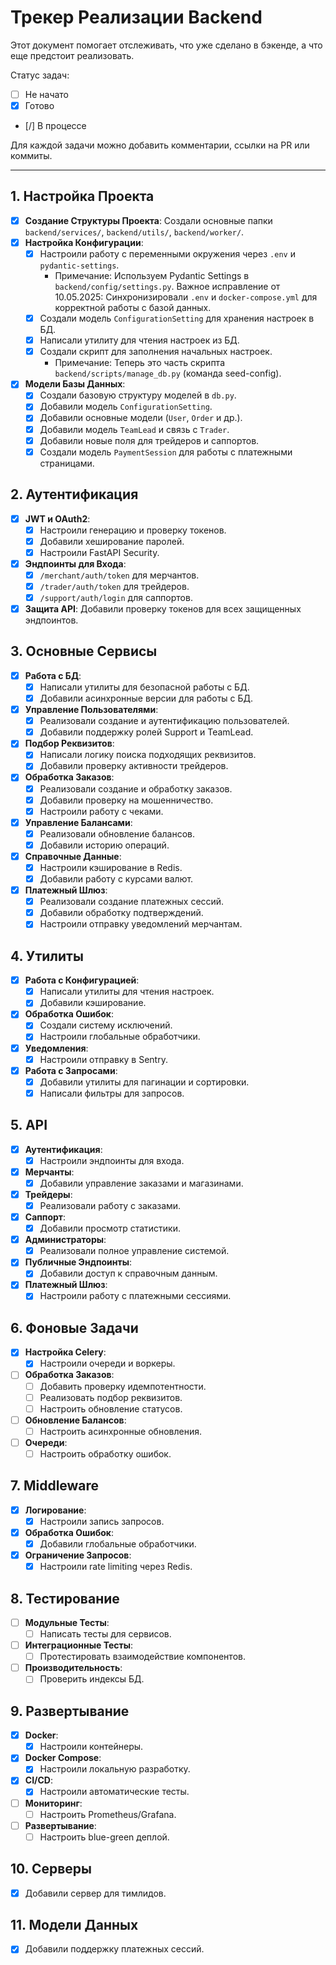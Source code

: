 # Трекер Реализации Backend

Этот документ помогает отслеживать, что уже сделано в бэкенде, а что еще предстоит реализовать.

Статус задач:
- [ ] Не начато
- [x] Готово
- [/] В процессе

Для каждой задачи можно добавить комментарии, ссылки на PR или коммиты.

---

## 1. Настройка Проекта

- [x] **Создание Структуры Проекта**: Создали основные папки `backend/services/`, `backend/utils/`, `backend/worker/`.
- [x] **Настройка Конфигурации**:
    - [x] Настроили работу с переменными окружения через `.env` и `pydantic-settings`.
      - Примечание: Используем Pydantic Settings в `backend/config/settings.py`. Важное исправление от 10.05.2025: Синхронизировали `.env` и `docker-compose.yml` для корректной работы с базой данных.
    - [x] Создали модель `ConfigurationSetting` для хранения настроек в БД.
    - [x] Написали утилиту для чтения настроек из БД.
    - [x] Создали скрипт для заполнения начальных настроек.
      - Примечание: Теперь это часть скрипта `backend/scripts/manage_db.py` (команда seed-config).
- [x] **Модели Базы Данных**:
    - [x] Создали базовую структуру моделей в `db.py`.
    - [x] Добавили модель `ConfigurationSetting`.
    - [x] Добавили основные модели (`User`, `Order` и др.).
    - [x] Добавили модель `TeamLead` и связь с `Trader`.
    - [x] Добавили новые поля для трейдеров и саппортов.
    - [x] Создали модель `PaymentSession` для работы с платежными страницами.

## 2. Аутентификация

- [x] **JWT и OAuth2**:
    - [x] Настроили генерацию и проверку токенов.
    - [x] Добавили хеширование паролей.
    - [x] Настроили FastAPI Security.
- [x] **Эндпоинты для Входа**:
    - [x] `/merchant/auth/token` для мерчантов.
    - [x] `/trader/auth/token` для трейдеров.
    - [x] `/support/auth/login` для саппортов.
- [x] **Защита API**: Добавили проверку токенов для всех защищенных эндпоинтов.

## 3. Основные Сервисы

- [x] **Работа с БД**:
    - [x] Написали утилиты для безопасной работы с БД.
    - [x] Добавили асинхронные версии для работы с БД.
- [x] **Управление Пользователями**:
    - [x] Реализовали создание и аутентификацию пользователей.
    - [x] Добавили поддержку ролей Support и TeamLead.
- [x] **Подбор Реквизитов**:
    - [x] Написали логику поиска подходящих реквизитов.
    - [x] Добавили проверку активности трейдеров.
- [x] **Обработка Заказов**:
    - [x] Реализовали создание и обработку заказов.
    - [x] Добавили проверку на мошенничество.
    - [x] Настроили работу с чеками.
- [x] **Управление Балансами**:
    - [x] Реализовали обновление балансов.
    - [x] Добавили историю операций.
- [x] **Справочные Данные**:
    - [x] Настроили кэширование в Redis.
    - [x] Добавили работу с курсами валют.
- [x] **Платежный Шлюз**:
    - [x] Реализовали создание платежных сессий.
    - [x] Добавили обработку подтверждений.
    - [x] Настроили отправку уведомлений мерчантам.

## 4. Утилиты

- [x] **Работа с Конфигурацией**:
    - [x] Написали утилиты для чтения настроек.
    - [x] Добавили кэширование.
- [x] **Обработка Ошибок**:
    - [x] Создали систему исключений.
    - [x] Настроили глобальные обработчики.
- [x] **Уведомления**:
    - [x] Настроили отправку в Sentry.
- [x] **Работа с Запросами**:
    - [x] Добавили утилиты для пагинации и сортировки.
    - [x] Написали фильтры для запросов.

## 5. API

- [x] **Аутентификация**:
    - [x] Настроили эндпоинты для входа.
- [x] **Мерчанты**:
    - [x] Добавили управление заказами и магазинами.
- [x] **Трейдеры**:
    - [x] Реализовали работу с заказами.
- [x] **Саппорт**:
    - [x] Добавили просмотр статистики.
- [x] **Администраторы**:
    - [x] Реализовали полное управление системой.
- [x] **Публичные Эндпоинты**:
    - [x] Добавили доступ к справочным данным.
- [x] **Платежный Шлюз**:
    - [x] Настроили работу с платежными сессиями.

## 6. Фоновые Задачи

- [x] **Настройка Celery**:
    - [x] Настроили очереди и воркеры.
- [ ] **Обработка Заказов**:
    - [ ] Добавить проверку идемпотентности.
    - [ ] Реализовать подбор реквизитов.
    - [ ] Настроить обновление статусов.
- [ ] **Обновление Балансов**:
    - [ ] Настроить асинхронные обновления.
- [ ] **Очереди**:
    - [ ] Настроить обработку ошибок.

## 7. Middleware

- [x] **Логирование**:
    - [x] Настроили запись запросов.
- [x] **Обработка Ошибок**:
    - [x] Добавили глобальные обработчики.
- [x] **Ограничение Запросов**:
    - [x] Настроили rate limiting через Redis.

## 8. Тестирование

- [ ] **Модульные Тесты**:
    - [ ] Написать тесты для сервисов.
- [ ] **Интеграционные Тесты**:
    - [ ] Протестировать взаимодействие компонентов.
- [ ] **Производительность**:
    - [ ] Проверить индексы БД.

## 9. Развертывание

- [x] **Docker**:
    - [x] Настроили контейнеры.
- [x] **Docker Compose**:
    - [x] Настроили локальную разработку.
- [x] **CI/CD**:
    - [x] Настроили автоматические тесты.
- [ ] **Мониторинг**:
    - [ ] Настроить Prometheus/Grafana.
- [ ] **Развертывание**:
    - [ ] Настроить blue-green деплой.

## 10. Серверы

- [x] Добавили сервер для тимлидов.

## 11. Модели Данных

- [x] Добавили поддержку платежных сессий.